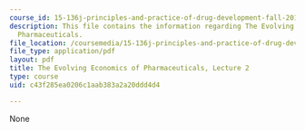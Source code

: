 ```yaml
---
course_id: 15-136j-principles-and-practice-of-drug-development-fall-2013
description: This file contains the information regarding The Evolving Economics of
  Pharmaceuticals.
file_location: /coursemedia/15-136j-principles-and-practice-of-drug-development-fall-2013/c43f285ea0206c1aab383a2a20ddd4d4_MIT15_136JF13_Lec2_Dr.pdf
file_type: application/pdf
layout: pdf
title: The Evolving Economics of Pharmaceuticals, Lecture 2
type: course
uid: c43f285ea0206c1aab383a2a20ddd4d4

---
```

None